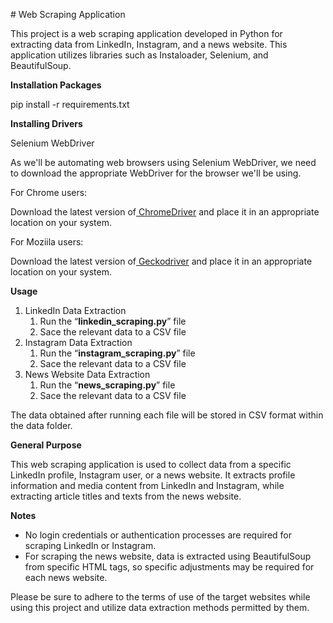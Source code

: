 #﻿ Web Scraping Application

This project is a web scraping application developed in Python for extracting data from LinkedIn, Instagram, and a news website. This application utilizes libraries such as Instaloader, Selenium, and BeautifulSoup.

**Installation Packages**

pip install -r requirements.txt

**Installing Drivers**

Selenium WebDriver

As we'll be automating web browsers using Selenium WebDriver, we need to download the appropriate WebDriver for the browser we'll be using. 

For Chrome users:

Download the latest version of[ ChromeDriver](https://chromedriver.chromium.org/downloads) and place it in an appropriate location on your system.

For Moziila users:

Download the latest version of[ Geckodriver](https://github.com/mozilla/geckodriver/releases) and place it in an appropriate location on your system.

**Usage**

1. LinkedIn Data Extraction
   1. Run the “**linkedin\_scraping.py**” file
   1. Sace the relevant data to a CSV file
1. Instagram Data Extraction
   1. Run the “**instagram\_scraping.py**” file
   1. Sace the relevant data to a CSV file
1. News Website Data Extraction
   1. Run the “**news\_scraping.py**” file
   1. Sace the relevant data to a CSV file

The data obtained after running each file will be stored in CSV format within the data folder.

**General Purpose**

This web scraping application is used to collect data from a specific LinkedIn profile, Instagram user, or a news website. It extracts profile information and media content from LinkedIn and Instagram, while extracting article titles and texts from the news website.

**Notes**

- No login credentials or authentication processes are required for scraping LinkedIn or Instagram. 
- For scraping the news website, data is extracted using BeautifulSoup from specific HTML tags, so specific adjustments may be required for each news website. 

Please be sure to adhere to the terms of use of the target websites while using this project and utilize data extraction methods permitted by them.





